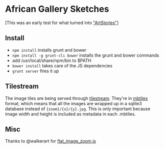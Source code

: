 # African Gallery Sketches

[This was an early test for what turned into ["ArtStories"](http://griot.artsmia.org/#/)]

## Install

* `npm install` installs grunt and bower
* `npm install -g grunt-cli bower` installs the grunt and bower commands
* add /usr/local/share/npm/bin to $PATH
* `bower install` takes care of the JS dependencies
* `grunt server` fires it up

## Tilestream

The image tiles are being served through
[tilestream](//github.com/mapbox/tilestream).  They're in
[mbtiles](//github.com/mapbox/mbtiles) format, which means that all the
images are wrapped up in a sqlite3 database instead of
`{zoom}/{x}/{y}.jpg`. This is only important because image
width and height is included as metadata in each .mbtiles.

## Misc

Thanks to @walkerart for [flat_image_zoom.js](//github.com/walkerart/infolounge_walls/blob/master/javascripts/flat_image_zoom.js)
